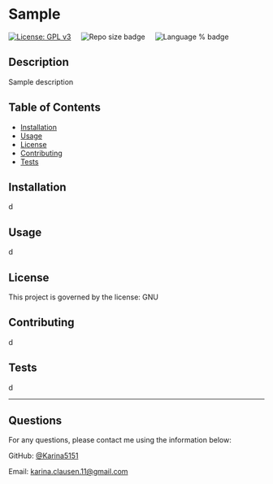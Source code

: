 # Sample
[![License: GPL v3](https://img.shields.io/badge/License-GPLv3-blue.svg)](https://www.gnu.org/licenses/gpl-3.0) &nbsp;&nbsp;&nbsp;&nbsp;![Repo size badge](https://img.shields.io/github/repo-size/Karina5151/hw9-README-Generator?color=success) &nbsp;&nbsp;&nbsp;&nbsp;![Language % badge](https://img.shields.io/github/languages/top/Karina5151/hw9-README-Generator) &nbsp;&nbsp;&nbsp;&nbsp;
## Description
  Sample description
## Table of Contents
* [Installation](#installation)
* [Usage](#usage)
* [License](#license)
* [Contributing](#contributing)
* [Tests](#tests)
  
  

## Installation
d
## Usage
d
## License

This project is governed by the license: GNU
## Contributing
d
## Tests
d

 ---

 ## Questions

For any questions, please contact me using the information below:

GitHub: [@Karina5151](https://github.com/Karina5151)

Email: karina.clausen.11@gmail.com

